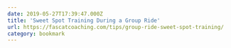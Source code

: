 ```yaml
---
date: 2019-05-27T17:39:47.000Z
title: 'Sweet Spot Training During a Group Ride'
url: https://fascatcoaching.com/tips/group-ride-sweet-spot-training/
category: bookmark
---
```

